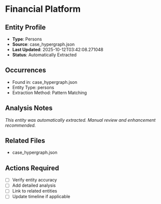# Financial Platform

## Entity Profile
- **Type**: Persons
- **Source**: case_hypergraph.json
- **Last Updated**: 2025-10-12T03:42:08.271048
- **Status**: Automatically Extracted

## Occurrences
- Found in: case_hypergraph.json
- Entity Type: persons
- Extraction Method: Pattern Matching

## Analysis Notes
*This entity was automatically extracted. Manual review and enhancement recommended.*

## Related Files
- case_hypergraph.json

## Actions Required
- [ ] Verify entity accuracy
- [ ] Add detailed analysis
- [ ] Link to related entities
- [ ] Update timeline if applicable
